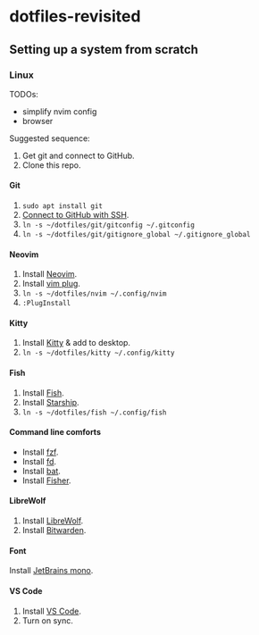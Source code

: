 # dotfiles-revisited

## Setting up a system from scratch

### Linux

TODOs:

- simplify nvim config
- browser

Suggested sequence:

1. Get git and connect to GitHub.
2. Clone this repo.

#### Git

1. `sudo apt install git`
2. [Connect to GitHub with SSH](https://docs.github.com/en/authentication/connecting-to-github-with-ssh/generating-a-new-ssh-key-and-adding-it-to-the-ssh-agent).
3. `ln -s ~/dotfiles/git/gitconfig ~/.gitconfig`
4. `ln -s ~/dotfiles/git/gitignore_global ~/.gitignore_global`

#### Neovim

1. Install [Neovim](https://github.com/neovim/neovim/wiki/Installing-Neovim#linux).
2. Install [vim plug](https://github.com/junegunn/vim-plug#unix-linux).
3. `ln -s ~/dotfiles/nvim ~/.config/nvim`
4. `:PlugInstall`

#### Kitty

1. Install [Kitty](https://sw.kovidgoyal.net/kitty/) & add to desktop.
2. `ln -s ~/dotfiles/kitty ~/.config/kitty`

#### Fish
1. Install [Fish](https://fishshell.com/).
2. Install [Starship](https://starship.rs/).
3. `ln -s ~/dotfiles/fish ~/.config/fish`

#### Command line comforts
- Install [fzf](https://github.com/junegunn/fzf#using-git).
- Install [fd](https://github.com/sharkdp/fd#on-ubuntu).
- Install [bat](https://github.com/sharkdp/bat#on-ubuntu-using-apt).
- Install [Fisher](https://github.com/jorgebucaran/fisher#installation).

#### LibreWolf

1. Install [LibreWolf](https://librewolf.net/).
2. Install [Bitwarden](https://addons.mozilla.org/en-US/firefox/addon/bitwarden-password-manager/).

#### Font

Install [JetBrains mono](https://www.jetbrains.com/lp/mono/#how-to-install).

#### VS Code

1. Install [VS Code](https://code.visualstudio.com/).
2. Turn on sync.

